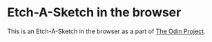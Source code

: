 # Etch-A-Sketch in the browser

This is an Etch-A-Sketch in the browser as a part of [The Odin Project](https://www.theodinproject.com/lessons/foundations-etch-a-sketch).
